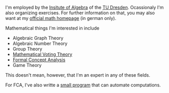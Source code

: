 I'm employed by the [Insitute of Algebra](http://www.math.tu-dresden.de/alg) of the
[TU Dresden](http://tu-dresden.de).  Ocassionaly I'm also organizing exercises.  For further
information on that, you may also want at my
[official math homepage](http://www.math.tu-dresden.de/~borch/math/) (in german only).

Mathematical things I'm interested in include

 * Algebraic Graph Theory
 * Algebraic Number Theory
 * Group Theory
 * [Mathematical Voting Theory](http://en.wikipedia.org/wiki/Voting_theory)
 * [Formal Concept Analysis](/math/fca/)
 * Game Theory
 
This doesn't mean, however, that I'm an expert in any of these fields.

For FCA, I've also writte a [small program](/math/conexp-clj/) that can automate computations.
